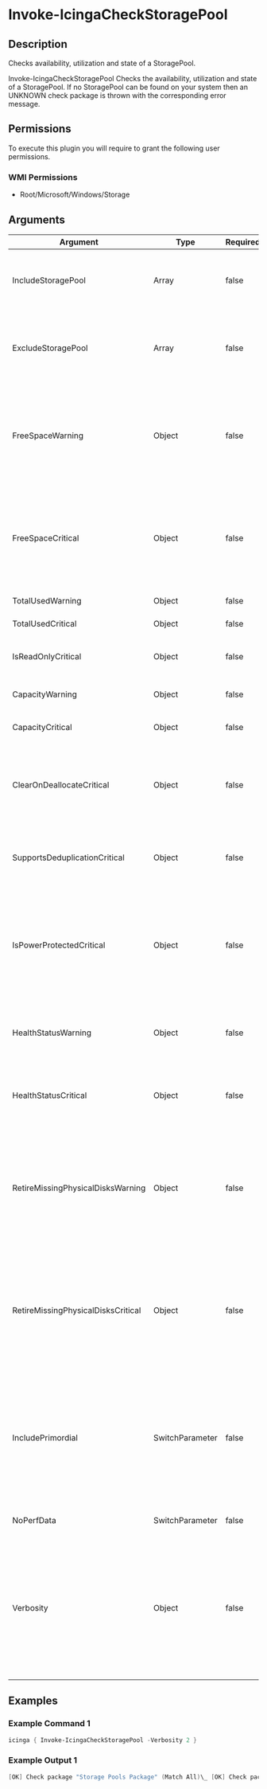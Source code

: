 
# Invoke-IcingaCheckStoragePool

## Description

Checks availability, utilization and state of a StoragePool.

Invoke-IcingaCheckStoragePool Checks the availability, utilization and state of a StoragePool. If no
StoragePool can be found on your system then an UNKNOWN check package is thrown with the corresponding error message.

## Permissions

To execute this plugin you will require to grant the following user permissions.

### WMI Permissions

* Root/Microsoft/Windows/Storage

## Arguments

| Argument | Type | Required | Default | Description |
| ---      | ---  | ---      | ---     | ---         |
| IncludeStoragePool | Array | false | @() | With this parameter you can filter out which StoragePools you want to check, provided you have several StoragePools on your system. |
| ExcludeStoragePool | Array | false | @() | With this parameter you can filter out which StoragePools you do not want to check, provided you have several StoragePools on your system. |
| FreeSpaceWarning | Object | false |  | Used to specify a Warning threshold for the StoragePool FreeSpaces in GB. This value is a decreasing metric which will require you to add a ':' behind the threshold, like '20GB:' to check if free space is lower compared to your threshold |
| FreeSpaceCritical | Object | false |  | Used to specify a Critical threshold for the StoragePool FreeSpaces in GB. This value is a decreasing metric which will require you to add a ':' behind the threshold, like '20GB:' to check if free space is lower compared to your threshold |
| TotalUsedWarning | Object | false |  | Used to specify TotalUsed Warning threshold in GB. |
| TotalUsedCritical | Object | false |  | Used to specify TotalUsed Critical threshold in GB. |
| IsReadOnlyCritical | Object | false |  | Used to specify a Critical threshold for the StoragePool IsReadOnly Attr. |
| CapacityWarning | Object | false |  | Used to specify a Warning threshold for the StoragePool Capacity. |
| CapacityCritical | Object | false |  | Used to specify a Critical threshold for the StoragePool Capacity. |
| ClearOnDeallocateCritical | Object | false |  | Critical threshold for StoragePool ClearOnDeallocate is, if physical disks should be zeroed (cleared of all data) when unmapped or removed from the storage pool. |
| SupportsDeduplicationCritical | Object | false |  | Critical threshold StoragePool SupportsDeduplication is, whether the storage pool supports data duplication or not. |
| IsPowerProtectedCritical | Object | false |  | Critical threshold for StoragePool IsPowerProtected is, whether the disks in this pool are able to tolerate power loss without data loss. For example, they automatically flush volatile buffers to non-volatile media after external power is disconnected. |
| HealthStatusWarning | Object | false |  | Warning threshold for Health of StoragePool is whether or not the storage pool can maintain the required redundancy levels. |
| HealthStatusCritical | Object | false |  | Critical threshold for Health of StoragePool is whether or not the storage pool can maintain the required redundancy levels. |
| RetireMissingPhysicalDisksWarning | Object | false |  | Warning threshold RetireMissingPhysicalDisks specifies whether the storage subsystem will automatically retire physical disks that are missing from this storage pool and replace them with hot spares or other physical disks that are available in the storage pool. |
| RetireMissingPhysicalDisksCritical | Object | false |  | Critical threshold RetireMissingPhysicalDisks specifies whether the storage subsystem will automatically retire physical disks that are missing from this storage pool and replace them with hot spares or other physical disks that are available in the storage pool. |
| IncludePrimordial | SwitchParameter | false | False | A primordial pool, also known as the 'available storage' pool is where storage capacity is drawn and returned in the creation and deletion of concrete storage pools. Primordial pools cannot be created or deleted. You can set this to true if you also want to check Primordial StoragePools. Default to false. |
| NoPerfData | SwitchParameter | false | False | Disables the performance data output of this plugin. Default to FALSE. |
| Verbosity | Object | false | 0 | Changes the behavior of the plugin output which check states are printed: 0 (default): Only service checks/packages with state not OK will be printed 1: Only services with not OK will be printed including OK checks of affected check packages including Package config 2: Everything will be printed regardless of the check state |

## Examples

### Example Command 1

```powershell
icinga { Invoke-IcingaCheckStoragePool -Verbosity 2 }
```

### Example Output 1

```powershell
[OK] Check package "Storage Pools Package" (Match All)\_ [OK] Check package "StoragePool1" (Match All) \_ [OK] StoragePool1: Capacity: 18.97GB \_ [OK] StoragePool1: Clear OnDeallocate: False \_ [OK] StoragePool1: FreeSpace: 18.47GB \_ [OK] StoragePool1: Health Status: Healthy \_ [OK] StoragePool1: Is PowerProtected: False \_ [OK] StoragePool1: Is ReadOnly: False \_ [OK] StoragePool1: Operational Status: OK \_ [OK] StoragePool1: RetireMissingPhysicalDisks: Auto \_ [OK] StoragePool1: Supports Deduplication: True \_ [OK] StoragePool1: TotalUsed: 0.5GB \_ [OK] StoragePool1: Usage: Other| 'storagepool1_totalused'=0.5GB;; 'storagepool1_capacity'=18.97GB;; 'storagepool1_freespace'=18.47GB;;0
```
